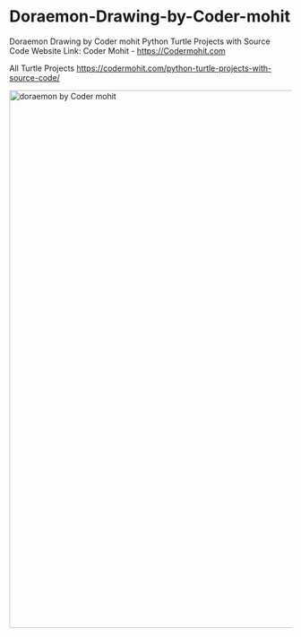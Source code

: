 # Doraemon-Drawing-by-Coder-mohit
Doraemon Drawing by Coder mohit
Python Turtle Projects with Source Code Website Link: Coder Mohit - https://Codermohit.com

All Turtle Projects https://codermohit.com/python-turtle-projects-with-source-code/

<img width="960" alt="doraemon by Coder mohit" src="https://user-images.githubusercontent.com/73032070/120933823-90a87100-c719-11eb-850e-ed9e387c0fc4.png">
